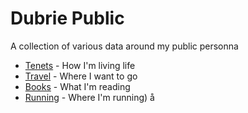 Dubrie Public
======================
A collection of various data around my public personna

* [Tenets](https://github.com/dubrie/public/blob/master/tenets.md) - How I'm living life
* [Travel](https://github.com/dubrie/public/blob/master/travel.md) - Where I want to go
* [Books](https://github.com/dubrie/public/blob/master/books.md) - What I'm reading
* [Running](https://github.com/dubrie/public/blob/master/running.md) - Where I'm running)
å